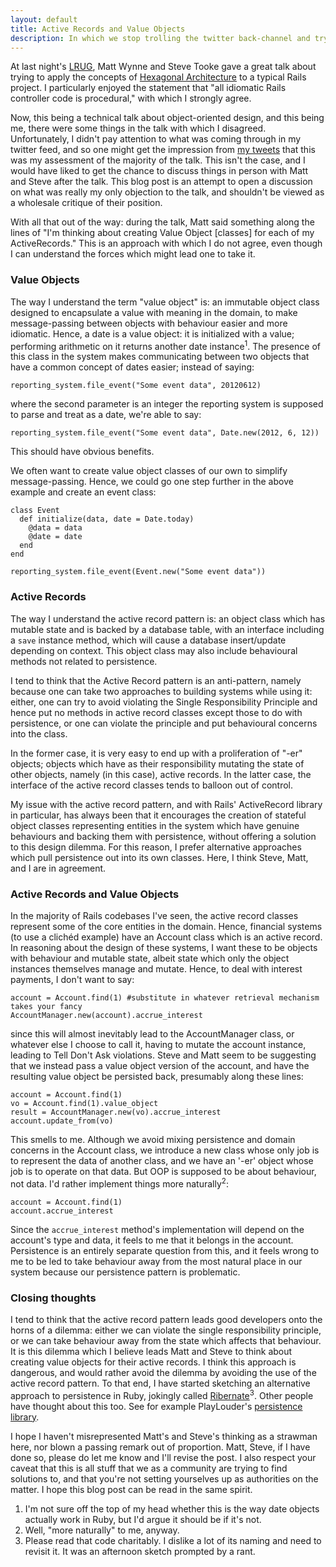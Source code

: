 ```yaml
---
layout: default
title: Active Records and Value Objects
description: In which we stop trolling the twitter back-channel and try to say something of worth
---
```

At last night's [LRUG](http://lrug.org), Matt Wynne and Steve Tooke gave a great talk about trying to apply the concepts of [Hexagonal Architecture](http://alistair.cockburn.us/Hexagonal+architecture) to a typical Rails project. I particularly enjoyed the statement that "all idiomatic Rails controller code is procedural," with which I strongly agree.

Now, this being a technical talk about object-oriented design, and this being me, there were some things in the talk with which I disagreed. Unfortunately, I didn't pay attention to what was coming through in my twitter feed, and so one might get the impression from [my tweets](http://storify.com/mortice/what-happens-when-you-rant-on-twitter-without-cont) that this was my assessment of the majority of the talk. This isn't the case, and I would have liked to get the chance to discuss things in person with Matt and Steve after the talk. This blog post is an attempt to open a discussion on what was really my only objection to the talk, and shouldn't be viewed as a wholesale critique of their position.

With all that out of the way: during the talk, Matt said something along the lines of "I'm thinking about creating Value Object [classes] for each of my ActiveRecords." This is an approach with which I do not agree, even though I can understand the forces which might lead one to take it.

### Value Objects ###

The way I understand the term "value object" is: an immutable object class designed to encapsulate a value with meaning in the domain, to make message-passing between objects with behaviour easier and more idiomatic. Hence, a date is a value object: it is initialized with a value; performing arithmetic on it returns another date instance<sup>1</sup>. The presence of this class in the system makes communicating between two objects that have a common concept of dates easier; instead of saying:

    reporting_system.file_event("Some event data", 20120612)

where the second parameter is an integer the reporting system is supposed to parse and treat as a date, we're able to say:

    reporting_system.file_event("Some event data", Date.new(2012, 6, 12))

This should have obvious benefits.

We often want to create value object classes of our own to simplify message-passing. Hence, we could go one step further in the above example and create an event class:

    class Event
      def initialize(data, date = Date.today)
        @data = data
        @date = date
      end
    end

    reporting_system.file_event(Event.new("Some event data"))

### Active Records ###

The way I understand the active record pattern is: an object class which has mutable state and is backed by a database table, with an interface including a `save` instance method, which will cause a database insert/update depending on context. This object class may also include behavioural methods not related to persistence.

I tend to think that the Active Record pattern is an anti-pattern, namely because one can take two approaches to building systems while using it: either, one can try to avoid violating the Single Responsibility Principle and hence put no methods in active record classes except those to do with persistence, or one can violate the principle and put behavioural concerns into the class.

In the former case, it is very easy to end up with a proliferation of "-er" objects; objects which have as their responsibility mutating the state of other objects, namely (in this case), active records. In the latter case, the interface of the active record classes tends to balloon out of control.

My issue with the active record pattern, and with Rails' ActiveRecord library in particular, has always been that it encourages the creation of stateful object classes representing entities in the system which have genuine behaviours and backing them with persistence, without offering a solution to this design dilemma. For this reason, I prefer alternative approaches which pull persistence out into its own classes. Here, I think Steve, Matt, and I are in agreement.

### Active Records and Value Objects ###

In the majority of Rails codebases I've seen, the active record classes represent some of the core entities in the domain. Hence, financial systems (to use a clich&eacute;d example) have an Account class which is an active record. In reasoning about the design of these systems, I want these to be objects with behaviour and mutable state, albeit state which only the object instances themselves manage and mutate. Hence, to deal with interest payments, I don't want to say:

    account = Account.find(1) #substitute in whatever retrieval mechanism takes your fancy
    AccountManager.new(account).accrue_interest

since this will almost inevitably lead to the AccountManager class, or whatever else I choose to call it, having to mutate the account instance, leading to Tell Don't Ask violations. Steve and Matt seem to be suggesting that we instead pass a value object version of the account, and have the resulting value object be persisted back, presumably along these lines:

    account = Account.find(1)
    vo = Account.find(1).value_object
    result = AccountManager.new(vo).accrue_interest
    account.update_from(vo)

This smells to me. Although we avoid mixing persistence and domain concerns in the Account class, we introduce a new class whose only job is to represent the data of another class, and we have an '-er' object whose job is to operate on that data. But OOP is supposed to be about behaviour, not data. I'd rather implement things more naturally<sup>2</sup>:

    account = Account.find(1)
    account.accrue_interest

Since the `accrue_interest` method's implementation will depend on the account's type and data, it feels to me that it belongs in the account. Persistence is an entirely separate question from this, and it feels wrong to me to be led to take behaviour away from the most natural place in our system because our persistence pattern is problematic.

### Closing thoughts ###

I tend to think that the active record pattern leads good developers onto the horns of a dilemma: either we can violate the single responsibility principle, or we can take behaviour away from the state which affects that behaviour. It is this dilemma which I believe leads Matt and Steve to think about creating value objects for their active records. I think this approach is dangerous, and would rather avoid the dilemma by avoiding the use of the active record pattern. To that end, I have started sketching an alternative approach to persistence in Ruby, jokingly called [Ribernate](https://github.com/mortice/ribernate)<sup>3</sup>. Other people have thought about this too. See for example PlayLouder's [persistence library](https://github.com/playlouder/persistence).

I hope I haven't misrepresented Matt's and Steve's thinking as a strawman here, nor blown a passing remark out of proportion. Matt, Steve, if I have done so, please do let me know and I'll revise the post. I also respect your caveat that this is all stuff that we as a community are trying to find solutions to, and that you're not setting yourselves up as authorities on the matter. I hope this blog post can be read in the same spirit.

1. I'm not sure off the top of my head whether this is the way date objects actually work in Ruby, but I'd argue it should be if it's not.
2. Well, "more naturally" to me, anyway.
3. Please read that code charitably. I dislike a lot of its naming and need to revisit it. It was an afternoon sketch prompted by a rant.
